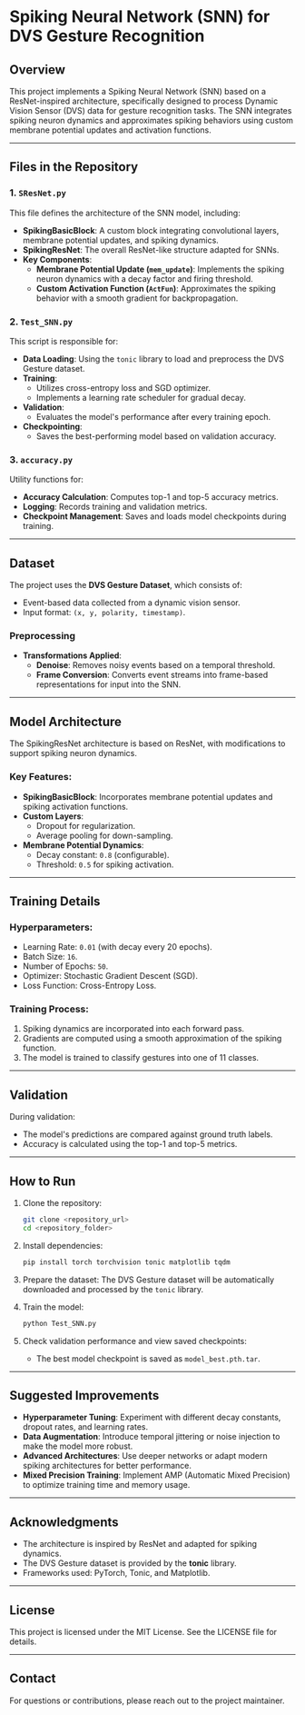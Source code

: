 # Spiking Neural Network (SNN) for DVS Gesture Recognition

## Overview
This project implements a Spiking Neural Network (SNN) based on a ResNet-inspired architecture, specifically designed to process Dynamic Vision Sensor (DVS) data for gesture recognition tasks. The SNN integrates spiking neuron dynamics and approximates spiking behaviors using custom membrane potential updates and activation functions.

---

## Files in the Repository

### 1. `SResNet.py`
This file defines the architecture of the SNN model, including:
- **SpikingBasicBlock**: A custom block integrating convolutional layers, membrane potential updates, and spiking dynamics.
- **SpikingResNet**: The overall ResNet-like structure adapted for SNNs.
- **Key Components**:
  - **Membrane Potential Update (`mem_update`)**: Implements the spiking neuron dynamics with a decay factor and firing threshold.
  - **Custom Activation Function (`ActFun`)**: Approximates the spiking behavior with a smooth gradient for backpropagation.

### 2. `Test_SNN.py`
This script is responsible for:
- **Data Loading**: Using the `tonic` library to load and preprocess the DVS Gesture dataset.
- **Training**:
  - Utilizes cross-entropy loss and SGD optimizer.
  - Implements a learning rate scheduler for gradual decay.
- **Validation**:
  - Evaluates the model's performance after every training epoch.
- **Checkpointing**:
  - Saves the best-performing model based on validation accuracy.

### 3. `accuracy.py`
Utility functions for:
- **Accuracy Calculation**: Computes top-1 and top-5 accuracy metrics.
- **Logging**: Records training and validation metrics.
- **Checkpoint Management**: Saves and loads model checkpoints during training.

---

## Dataset
The project uses the **DVS Gesture Dataset**, which consists of:
- Event-based data collected from a dynamic vision sensor.
- Input format: `(x, y, polarity, timestamp)`.

### Preprocessing
- **Transformations Applied**:
  - **Denoise**: Removes noisy events based on a temporal threshold.
  - **Frame Conversion**: Converts event streams into frame-based representations for input into the SNN.

---

## Model Architecture
The SpikingResNet architecture is based on ResNet, with modifications to support spiking neuron dynamics.

### Key Features:
- **SpikingBasicBlock**: Incorporates membrane potential updates and spiking activation functions.
- **Custom Layers**:
  - Dropout for regularization.
  - Average pooling for down-sampling.
- **Membrane Potential Dynamics**:
  - Decay constant: `0.8` (configurable).
  - Threshold: `0.5` for spiking activation.

---

## Training Details
### Hyperparameters:
- Learning Rate: `0.01` (with decay every 20 epochs).
- Batch Size: `16`.
- Number of Epochs: `50`.
- Optimizer: Stochastic Gradient Descent (SGD).
- Loss Function: Cross-Entropy Loss.

### Training Process:
1. Spiking dynamics are incorporated into each forward pass.
2. Gradients are computed using a smooth approximation of the spiking function.
3. The model is trained to classify gestures into one of 11 classes.

---

## Validation
During validation:
- The model's predictions are compared against ground truth labels.
- Accuracy is calculated using the top-1 and top-5 metrics.

---

## How to Run
1. Clone the repository:
   ```bash
   git clone <repository_url>
   cd <repository_folder>
   ```

2. Install dependencies:
   ```bash
   pip install torch torchvision tonic matplotlib tqdm
   ```

3. Prepare the dataset:
   The DVS Gesture dataset will be automatically downloaded and processed by the `tonic` library.

4. Train the model:
   ```bash
   python Test_SNN.py
   ```

5. Check validation performance and view saved checkpoints:
   - The best model checkpoint is saved as `model_best.pth.tar`.

---

## Suggested Improvements
- **Hyperparameter Tuning**: Experiment with different decay constants, dropout rates, and learning rates.
- **Data Augmentation**: Introduce temporal jittering or noise injection to make the model more robust.
- **Advanced Architectures**: Use deeper networks or adapt modern spiking architectures for better performance.
- **Mixed Precision Training**: Implement AMP (Automatic Mixed Precision) to optimize training time and memory usage.

---

## Acknowledgments
- The architecture is inspired by ResNet and adapted for spiking dynamics.
- The DVS Gesture dataset is provided by the **tonic** library.
- Frameworks used: PyTorch, Tonic, and Matplotlib.

---

## License
This project is licensed under the MIT License. See the LICENSE file for details.

---

## Contact
For questions or contributions, please reach out to the project maintainer.

